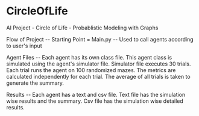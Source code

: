 # CircleOfLife

AI Project - Circle of Life - Probablistic Modeling with Graphs

Flow of Project -- 
Starting Point = Main.py -- Used to call agents according to user's input

Agent Files --
Each agent has its own class file. This agent class is simulated using the agent's simulator file.
Simulator file executes 30 trials. Each trial runs the agent on 100 randomized mazes. The metrics are calculated 
independently for each trial. The average of all trials is taken to generate the summary.

Results --
Each agent has a text and csv file. Text file has the simulation wise results and the summary. Csv file has the 
simulation wise detailed results.